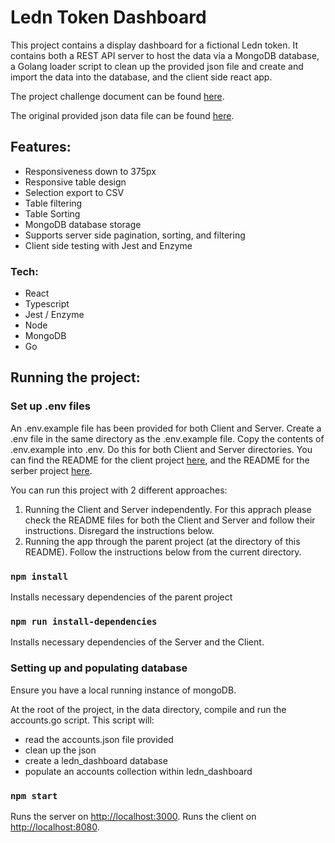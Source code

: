 # Ledn Token Dashboard

This project contains a display dashboard for a fictional Ledn token. It contains both a REST API server to host the data via a MongoDB database, a Golang loader script to clean up the provided json file and create and import the data into the database, and the client side react app.

The project challenge document can be found [here](CodeChallenge.md).

The original provided json data file can be found [here](./loader/resources/data/accounts.json).

## Features:

- Responsiveness down to 375px
- Responsive table design
- Selection export to CSV
- Table filtering
- Table Sorting
- MongoDB database storage
- Supports server side pagination, sorting, and filtering
- Client side testing with Jest and Enzyme

### Tech:

- React
- Typescript
- Jest / Enzyme
- Node
- MongoDB
- Go

## Running the project:

### Set up .env files

An .env.example file has been provided for both Client and Server. Create a .env file in the same directory as the .env.example file. Copy the contents of .env.example into .env. Do this for both Client and Server directories. You can find the README for the client project [here](./client/README.md), and the README for the serber project [here](./server/README.md).

You can run this project with 2 different approaches:
1. Running the Client and Server independently. For this apprach please check the README files for both the Client and Server and follow their instructions. Disregard the instructions below.
2. Running the app through the parent project (at the directory of this README). Follow the instructions below from the current directory.

### `npm install`

Installs necessary dependencies of the parent project

### `npm run install-dependencies`

Installs necessary dependencies of the Server and the Client.

### Setting up and populating database

Ensure you have a local running instance of mongoDB.

At the root of the project, in the data directory, compile and run the accounts.go script. This script will:

- read the accounts.json file provided
- clean up the json
- create a ledn_dashboard database
- populate an accounts collection within ledn_dashboard

### `npm start`

Runs the server on [http://localhost:3000](http://localhost:3000). 
Runs the client on [http://localhost:8080](http://localhost:8080).
